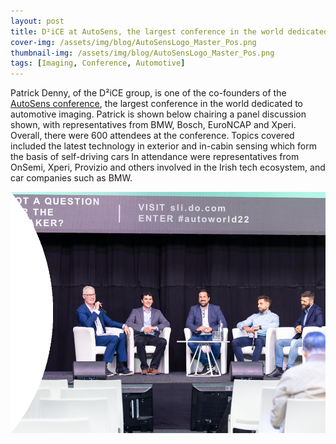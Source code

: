 ```yaml
---
layout: post
title: D²iCE at AutoSens, the largest conference in the world dedicated to automotive imaging
cover-img: /assets/img/blog/AutoSensLogo_Master_Pos.png
thumbnail-img: /assets/img/blog/AutoSensLogo_Master_Pos.png
tags: [Imaging, Conference, Automotive]
---
```


Patrick Denny, of the D²iCE group, is one of the co-founders of the [AutoSens conference](https://auto-sens.com/), the largest conference in the world dedicated to automotive imaging. 
Patrick is shown below chairing a panel discussion shown, with representatives from BMW, Bosch, EuroNCAP and Xperi.
Overall, there were 600 attendees at the conference.
Topics covered included the latest technology in exterior and in-cabin sensing which form the basis of self-driving cars
In attendance were representatives from OnSemi, Xperi, Provizio and others involved in the Irish tech ecosystem, and car companies such as BMW.

![](/assets/img/blog/autosens_sept2022.png)

